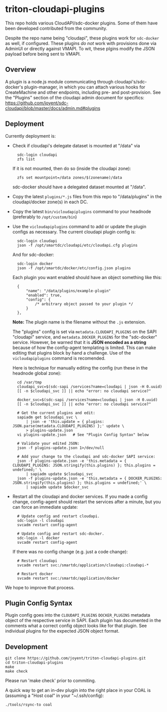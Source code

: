 # triton-cloudapi-plugins

This repo holds various CloudAPI/sdc-docker plugins. Some of them have been
developed contributed from the community.

Despite the repo name being "cloudapi", these plugins work for `sdc-docker` as
well, if configured. These plugins *do not* work with provisions done via
AdminUI or directly against VMAPI. To wit, these plgins modify the JSON payload
before being sent to VMAPI.

## Overview

A plugin is a node.js module communicating through cloudapi's/sdc-docker's
plugin-manager, in which you can attach various hooks for CreateMachine and
other endpoints, including pre- and post-provision. See the "Plugins" section of
the cloudapi admin document for specifics:
<https://github.com/joyent/sdc-cloudapi/blob/master/docs/admin.md#plugins>

## Deployment

Currently deployment is:

* Check if cloudapi's delegate dataset is mounted at "/data" via

        sdc-login cloudapi
        zfs list

  If it is not mounted, then do so (inside the cloudapi zone):

        zfs set mountpoint=/data zones/$(zonename)/data

  sdc-docker should have a delegated dataset mounted at "/data".

* Copy the latest `plugins/*.js` files from this repo to
  "/data/plugins" in the cloudapi/docker zone(s) in each DC.

* Copy the latest `bin/vicloudapiplugins` command to your headnode (preferably
  to `/opt/custom/bin`)

* Use the `vicloudapiplugins` command to add or update the plugin configs as
  necessary. The current cloudapi plugin config is:

        sdc-login cloudapi
        json -f /opt/smartdc/cloudapi/etc/cloudapi.cfg plugins

  And for sdc-docker:

        sdc-login docker
        json -f /opt/smartdc/docker/etc/config.json plugins

  Each plugin you want enabled should have an object something like this:

        {
            "name": "/data/plugins/example-plugin"
            "enabled": true,
            "config": {
                /* arbitrary object passed to your plugin */
            }
        },

  **Note:** The plugin name is the filename without the `.js` extension.

  The "plugins" config is set via `metadata.CLOUDAPI_PLUGINS` on the SAPI
  "cloudapi" service, and `metadata.DOCKER_PLUGINS` for the "sdc-docker"
  service.  However, be warned that it is **JSON encoded as a string** because
  of how the config-agent templating is limited. This can make editing that
  plugins block by hand a challenge. Use of the `vicloudapiplugins` command is
  recomended.

  Here is technique for manually editing the config
  (run these in the headnode global zone):

        cd /var/tmp
        cloudapi_svc=$(sdc-sapi /services?name=cloudapi | json -H 0.uuid)
        [[ -n $cloudapi_svc ]] || echo "error: no cloudapi service?"

        docker_svc=$(sdc-sapi /services?name=cloudapi | json -H 0.uuid)
        [[ -n $cloudapi_svc ]] || echo "error: no cloudapi service?"

        # Get the current plugins and edit:
        sapiadm get $cloudapi_svc \
            | json -e 'this.update = { plugins: JSON.parse(metadata.CLOUDAPI_PLUGINS) };' update \
            > plugins-update.json
        vi plugins-update.json   # See "Plugin Config Syntax" below

        # Validate your edited JSON:
        json -f plugins-update.json 1>/dev/null

        # Add your change to the cloudapi and sdc-docker SAPI service:
        json -f plugins-update.json -e 'this.metadata = { CLOUDAPI_PLUGINS: JSON.stringify(this.plugins) }; this.plugins = undefined;' \
            | sapiadm update $cloudapi_svc
        json -f plugins-update.json -e 'this.metadata = { DOCKER_PLUGINS: JSON.stringify(this.plugins) }; this.plugins = undefined;' \
            | sapiadm update $docker_svc

* Restart all the cloudapi and docker services. If you made a config change,
  config-agent should restart the services after a minute, but you can force an
  immediate update:

        # Update config and restart cloudapi.
        sdc-login -l cloudapi
        svcadm restart config-agent

        # Update config and restart sdc-docker.
        sdc-login -l docker
        svcadm restart config-agent

  If there was no config change (e.g. just a code change):

        # Restart cloudapi
        svcadm restart svc:/smartdc/application/cloudapi:cloudapi-*

        # Restart docker
        svcadm restart svc:/smartdc/application/docker

We hope to improve that process.

## Plugin Config Syntax

Plugin config goes into the `CLOUDAPI_PLUGINS` `DOCKER_PLUGINS` metadata object
of the respective service in SAPI. Each plugin has documented in the comments
what a correct config object looks like for that plugin. See individual plugins
for the expected JSON object format.

## Development

    git clone https://github.com/joyent/triton-cloudapi-plugins.git
    cd triton-cloudapi-plugins
    make
    make check

Please run 'make check' prior to commiting.

A quick way to get an in-dev plugin into the right place in your COAL is
(assuming a "Host coal" in your "~/.ssh/config):

    ./tools/rsync-to coal
